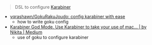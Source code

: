 > DSL to configure [Karabiner](Karabiner.md)

- [yqrashawn/GokuRakuJoudo: config karabiner with ease](https://github.com/yqrashawn/GokuRakuJoudo/blob/master/tutorial.md)
	- how to write goku config
- [Karabiner God Mode. Use Karabiner to take your use of mac… | by Nikita | Medium](https://medium.com/@nikitavoloboev/karabiner-god-mode-7407a5ddc8f6)
	- use of goku to configure karabiner